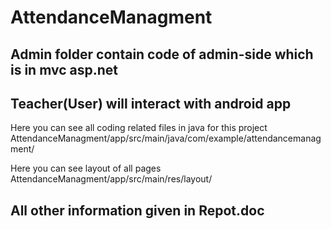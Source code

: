 # AttendanceManagment

Admin folder contain code of admin-side which is in mvc asp.net
---------------------------------------------------------------
                                                 

Teacher(User) will interact with android app
--------------------------------------------
Here you can see all coding related files in java for this project
AttendanceManagment/app/src/main/java/com/example/attendancemanagment/

Here you can see layout of all pages
AttendanceManagment/app/src/main/res/layout/

All other information given in Repot.doc 
----------------------------------------
